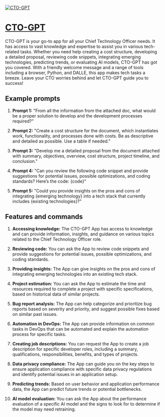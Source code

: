 [![CTO-GPT](null)](https://chat.openai.com/g/g-TqoZudEWd-cto-gpt)

# [CTO-GPT](https://chat.openai.com/g/g-TqoZudEWd-cto-gpt)

CTO-GPT is your go-to app for all your Chief Technology Officer needs. It has access to vast knowledge and expertise to assist you in various tech-related tasks. Whether you need help creating a cost structure, developing a detailed proposal, reviewing code snippets, integrating emerging technologies, predicting trends, or evaluating AI models, CTO-GPT has got you covered. With a friendly welcome message and a range of tools including a browser, Python, and DALLE, this app makes tech tasks a breeze. Leave your CTO worries behind and let CTO-GPT guide you to success!

## Example prompts

1. **Prompt 1:** "From all the information from the attached doc, what would be a proper solution to develop and the development processes required?"

2. **Prompt 2:** "Create a cost structure for the document, which instantiates work, functionality, and processes done with costs. Be as descriptive and detailed as possible. Use a table if needed."

3. **Prompt 3:** "Develop me a detailed proposal from the document attached with summary, objectives, overview, cost structure, project timeline, and conclusion."

4. **Prompt 4:** "Can you review the following code snippet and provide suggestions for potential issues, possible optimizations, and coding standards? Here’s the code: {code}"

5. **Prompt 5:** "Could you provide insights on the pros and cons of integrating {emerging technology} into a tech stack that currently includes {existing technologies}?"

## Features and commands

1. **Accessing knowledge:** The CTO-GPT App has access to knowledge and can provide information, insights, and guidance on various topics related to the Chief Technology Officer role.

2. **Reviewing code:** You can ask the App to review code snippets and provide suggestions for potential issues, possible optimizations, and coding standards.

3. **Providing insights:** The App can give insights on the pros and cons of integrating emerging technologies into an existing tech stack.

4. **Project estimation:** You can ask the App to estimate the time and resources required to complete a project with specific specifications, based on historical data of similar projects.

5. **Bug report analysis:** The App can help categorize and prioritize bug reports based on severity and priority, and suggest possible fixes based on similar past issues.

6. **Automation in DevOps:** The App can provide information on common tasks in DevOps that can be automated and explain the automation process for specific tasks.

7. **Creating job descriptions:** You can request the App to create a job description for specific developer roles, including a summary, qualifications, responsibilities, benefits, and types of projects.

8. **Data privacy compliance:** The App can guide you on the key steps to ensure application compliance with specific data privacy regulations and identify potential issues in an application setup.

9. **Predicting trends:** Based on user behavior and application performance data, the App can predict future trends or potential bottlenecks.

10. **AI model evaluation:** You can ask the App about the performance evaluation of a specific AI model and the signs to look for to determine if the model may need retraining.